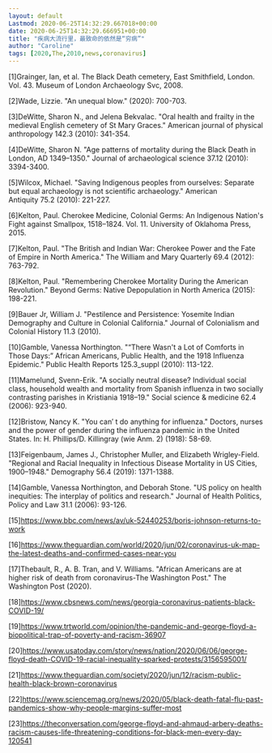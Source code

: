 ```yaml
---
layout: default
Lastmod: 2020-06-25T14:32:29.667018+00:00
date: 2020-06-25T14:32:29.666951+00:00
title: "疾病大流行里，最致命的依然是“穷病”"
author: "Caroline"
tags: [2020,The,2010,news,coronavirus]
---
```


\[1\]Grainger, Ian, et al. The Black Death cemetery, East Smithfield, London. Vol. 43. Museum of London Archaeology Svc, 2008.

\[2\]Wade, Lizzie. "An unequal blow." (2020): 700-703.

\[3\]DeWitte, Sharon N., and Jelena Bekvalac. "Oral health and frailty in the medieval English cemetery of St Mary Graces." American journal of physical anthropology 142.3 (2010): 341-354.

\[4\]DeWitte, Sharon N. "Age patterns of mortality during the Black Death in London, AD 1349–1350." Journal of archaeological science 37.12 (2010): 3394-3400.

\[5\]Wilcox, Michael. "Saving Indigenous peoples from ourselves: Separate but equal archaeology is not scientific archaeology." American Antiquity 75.2 (2010): 221-227.

\[6\]Kelton, Paul. Cherokee Medicine, Colonial Germs: An Indigenous Nation's Fight against Smallpox, 1518–1824. Vol. 11. University of Oklahoma Press, 2015.

\[7\]Kelton, Paul. "The British and Indian War: Cherokee Power and the Fate of Empire in North America." The William and Mary Quarterly 69.4 (2012): 763-792.

\[8\]Kelton, Paul. "Remembering Cherokee Mortality During the American Revolution." Beyond Germs: Native Depopulation in North America (2015): 198-221.

\[9\]Bauer Jr, William J. "Pestilence and Persistence: Yosemite Indian Demography and Culture in Colonial California." Journal of Colonialism and Colonial History 11.3 (2010).

\[10\]Gamble, Vanessa Northington. "“There Wasn't a Lot of Comforts in Those Days:” African Americans, Public Health, and the 1918 Influenza Epidemic." Public Health Reports 125.3\_suppl (2010): 113-122.

\[11\]Mamelund, Svenn-Erik. "A socially neutral disease? Individual social class, household wealth and mortality from Spanish influenza in two socially contrasting parishes in Kristiania 1918–19." Social science & medicine 62.4 (2006): 923-940.

\[12\]Bristow, Nancy K. "You can′ t do anything for influenza." Doctors, nurses and the power of gender during the influenza pandemic in the United States. In: H. Phillips/D. Killingray (wie Anm. 2) (1918): 58-69.

\[13\]Feigenbaum, James J., Christopher Muller, and Elizabeth Wrigley-Field. "Regional and Racial Inequality in Infectious Disease Mortality in US Cities, 1900–1948." Demography 56.4 (2019): 1371-1388.

\[14\]Gamble, Vanessa Northington, and Deborah Stone. "US policy on health inequities: The interplay of politics and research." Journal of Health Politics, Policy and Law 31.1 (2006): 93-126.

\[15\]https://www.bbc.com/news/av/uk-52440253/boris-johnson-returns-to-work

\[16\]https://www.theguardian.com/world/2020/jun/02/coronavirus-uk-map-the-latest-deaths-and-confirmed-cases-near-you

\[17\]Thebault, R., A. B. Tran, and V. Williams. "African Americans are at higher risk of death from coronavirus-The Washington Post." The Washington Post (2020).

\[18\]https://www.cbsnews.com/news/georgia-coronavirus-patients-black-COVID-19/

\[19\]https://www.trtworld.com/opinion/the-pandemic-and-george-floyd-a-biopolitical-trap-of-poverty-and-racism-36907

\[20\]https://www.usatoday.com/story/news/nation/2020/06/06/george-floyd-death-COVID-19-racial-inequality-sparked-protests/3156595001/

\[21\]https://www.theguardian.com/society/2020/jun/12/racism-public-health-black-brown-coronavirus

\[22\]https://www.sciencemag.org/news/2020/05/black-death-fatal-flu-past-pandemics-show-why-people-margins-suffer-most

\[23\]https://theconversation.com/george-floyd-and-ahmaud-arbery-deaths-racism-causes-life-threatening-conditions-for-black-men-every-day-120541


